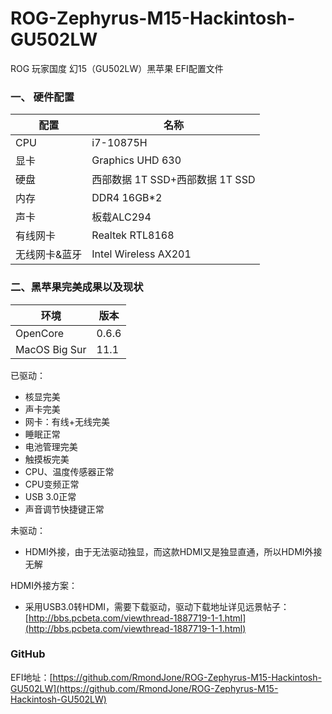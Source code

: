 # ROG-Zephyrus-M15-Hackintosh-GU502LW
ROG 玩家国度  幻15（GU502LW）黑苹果 EFI配置文件

### 一、 硬件配置

配置|名称
--|--
CPU|i7-10875H
显卡|Graphics UHD 630
硬盘|西部数据 1T SSD+西部数据 1T SSD
内存|DDR4 16GB*2
声卡|板载ALC294
有线网卡| Realtek RTL8168
无线网卡&蓝牙| Intel Wireless AX201

### 二、黑苹果完美成果以及现状

环境|版本
--|--
OpenCore|0.6.6
MacOS Big Sur|11.1

已驱动：

* 核显完美
* 声卡完美
* 网卡：有线+无线完美
* 睡眠正常
* 电池管理完美
* 触摸板完美
* CPU、温度传感器正常
* CPU变频正常
* USB 3.0正常
* 声音调节快捷键正常

未驱动：

* HDMI外接，由于无法驱动独显，而这款HDMI又是独显直通，所以HDMI外接无解

HDMI外接方案：

* 采用USB3.0转HDMI，需要下载驱动，驱动下载地址详见远景帖子：[http://bbs.pcbeta.com/viewthread-1887719-1-1.html](http://bbs.pcbeta.com/viewthread-1887719-1-1.html)

### GitHub
EFI地址：[https://github.com/RmondJone/ROG-Zephyrus-M15-Hackintosh-GU502LW](https://github.com/RmondJone/ROG-Zephyrus-M15-Hackintosh-GU502LW)

